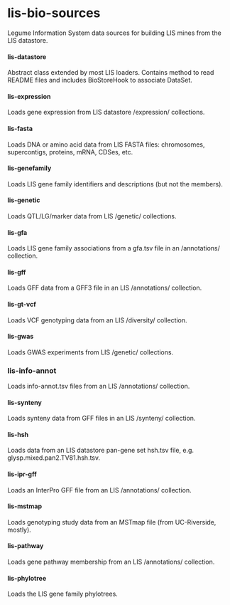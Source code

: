# lis-bio-sources
Legume Information System data sources for building LIS mines from the LIS datastore.

#### lis-datastore
Abstract class extended by most LIS loaders. Contains method to read README files and includes BioStoreHook to associate DataSet.

#### lis-expression
Loads gene expression from LIS datastore /expression/ collections.

#### lis-fasta
Loads DNA or amino acid data from LIS FASTA files: chromosomes, supercontigs, proteins, mRNA, CDSes, etc.

#### lis-genefamily
Loads LIS gene family identifiers and descriptions (but not the members).

#### lis-genetic
Loads QTL/LG/marker data from LIS /genetic/ collections.

#### lis-gfa
Loads LIS gene family associations from a gfa.tsv file in an /annotations/ collection.

#### lis-gff
Loads GFF data from a GFF3 file in an LIS /annotations/ collection.

#### lis-gt-vcf
Loads VCF genotyping data from an LIS /diversity/ collection.

#### lis-gwas
Loads GWAS experiments from LIS /genetic/ collections.

### lis-info-annot
Loads info-annot.tsv files from an LIS /annotations/ collection.

#### lis-synteny
Loads synteny data from GFF files in an LIS /synteny/ collection.

#### lis-hsh
Loads data from an LIS datastore pan-gene set hsh.tsv file, e.g. glysp.mixed.pan2.TV81.hsh.tsv.

#### lis-ipr-gff
Loads an InterPro GFF file from an LIS /annotations/ collection.

#### lis-mstmap
Loads genotyping study data from an MSTmap file (from UC-Riverside, mostly).

#### lis-pathway
Loads gene pathway membership from an LIS /annotations/ collection.

#### lis-phylotree
Loads the LIS gene family phylotrees.

